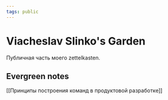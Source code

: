 ```yaml
---
tags: public
---
```


# Viacheslav Slinko's Garden

Публичная часть моего zettelkasten.

## Evergreen notes

[[Принципы построения команд в продуктовой разработке]]
